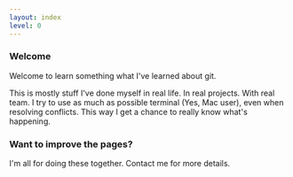 ```yaml
---
layout: index
level: 0
---
```



### Welcome
Welcome to learn something what I've learned about git.

This is mostly stuff I've done myself in real life. In real projects. With real team.
I try to use as much as possible terminal (Yes, Mac user), even when resolving conflicts. This way I get a chance to really know what's happening. 


### Want to improve the pages?
I'm all for doing these together. Contact me for more details.